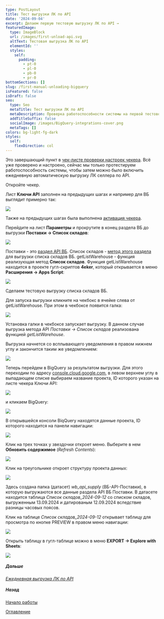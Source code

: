 ```yaml
---
type: PostLayout
title: Тест выгрузки ЛК по API
date: '2024-09-04'
excerpt: Делаем первую тестовую выгрузку ЛК по API →
featuredImage:
  type: ImageBlock
  url: /images/first-unload-api.svg
  altText: Тестовая выгрузка ЛК по API
  elementId: ''
  styles:
    self:
      padding:
        - pt-0
        - pl-0
        - pb-0
        - pr-0
bottomSections: []
slug: /first-manual-unloading-bigquery
isFeatured: false
isDraft: false
seo:
  type: Seo
  metaTitle: Тест выгрузки ЛК по API
  metaDescription: Проверка работоспособности системы на первой тестовой выгрузке ЛК по API
  addTitleSuffix: false
  socialImage: /images/BigQuery-integrations-cover.png
  metaTags: []
colors: bg-light-fg-dark
styles:
  self:
    flexDirection: col
---
```

Это завершающий пункт в [чек-листе проверки настроек чекера](/blog/beginning-of-use/). Всё уже проверено и настроено, сейчас мы только протестируем работоспособность системы, чтобы затем можно было включить ежедневную автоматическую выгрузку ЛК селлера по API.

Откройте чекер.

Лист **Ключи API** заполнен на предыдущих шагах и например для ВБ выглядит примерно так:

![](/images/test-unload-api-keys.png)

Также на предыдущих шагах была выполнена [активация чекера](/blog/google-script-authorization/).

Перейдите на лист **Параметры** и прокрутите в конец раздела ВБ до выгрузки **Поставки → Список складов**:

![](/images/test-unload-row-getwarehouse.PNG)

Поставки - это [раздел API ВБ](https://openapi.wildberries.ru/supplies/api/ru/). Список складов - [метод этого раздела ](https://openapi.wildberries.ru/supplies/api/ru/#tag/Informaciya-dlya-formirovaniya-postavok/paths/~1api~1v1~1warehouses/get)для выгрузки списка складов ВБ. getListWarehouse - функция реализующая метод **Список складов**. Функция getListWarehouse находится в проекте гугл-скриптов **4eker**, который открывается в меню **Расширения → Apps Script**:

![](/images/test-unload-menu-appsscript.png)

Сделаем тестовую выгрузку списка складов ВБ.

Для запуска выгрузки кликните на чекбокс в ячейке слева от getListWarehouse. При этом в чекбоксе появится галка:

![](/images/test-unload-chekbox-on.png)

Установка галки в чекбоксе запускает выгрузку. В данном случае выгрузка метода API *Поставки → Список складов* реализована функцией *getListWarehouse*.

Выгрузка начнется со всплывающего уведомления в правом нижнем углу и закончится таким же уведомлением:

![](/images/test-unload-end-process.png)

Теперь перейдем в BigQuery за результатом выгрузки. Для этого переходим по адресу [console.cloud.google.com](https://console.cloud.google.com/), в левом верхнем углу в выпадающем списке выбираем название проекта, ID которого указан на листе чекера Ключи API:

![](/images/test-unload-choose-project.png)

и кликаем BigQuery:

![](/images/test-unload-goto-BQ.png)

В открывшейся консоли BiqQuery находятся данные проекта, ID которого находится на панели навигации:

![](/images/test-unload-project-view.png)

Клик на трех точках у звездочки откроет меню. Выберите в нем **Обновить содержимое** (*Refresh Contents*):

![](/images/test-unload-refresh-contents.png)

Клик на треугольнике откроет структуру проекта данных:

![](/images/test-unload-bq-navigation-panel.PNG)

Здесь создана папка (датасет) *wb\_api\_supply* (ВБ-API-Поставки), в которую выгружаются все данные раздела API ВБ Поставки. В датасете находится таблица *Список складов\_2024-09-12* со списком складов, выгруженным 13.09.2024 и датированым 12.09.2024 вследствие разницы часовых поясов.

Клик на таблице *Список складов\_2024-09-12* открывает таблицу для просмотра по кнопке PREVIEW в правом меню навигации:

![](/images/test-unload-bq-full-panel.PNG)

Открыть таблицу в гугл-таблице можно в меню **EXPORT → Explore with Sheets**:

![](/images/test-unload-explore-with-sheets.png)

##### Дальше

[*Ежедневная выгрузка ЛК по API*](/blog/everyday-upload-turn-on/)

##### Назад

[Начало работы](/blog/beginning-of-use/)

[Оглавление](/blog/table-of-contents)
